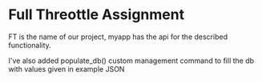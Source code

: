 # Full Threottle Assignment

FT is the name of our project, myapp has the api for the described functionality.

I've also added populate_db() custom management command to fill the db with values given in example JSON

